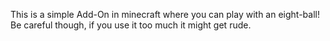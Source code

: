 This is a simple Add-On in minecraft where you can play with an eight-ball! Be careful though, if you use it too much it might get rude.
